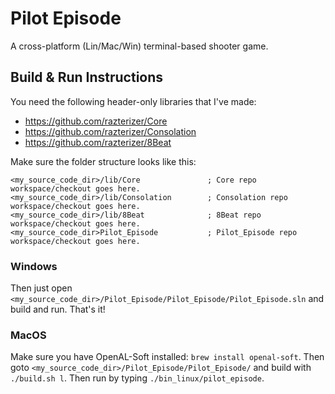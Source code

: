 # Pilot Episode
A cross-platform (Lin/Mac/Win) terminal-based shooter game.

## Build & Run Instructions

You need the following header-only libraries that I've made:
* https://github.com/razterizer/Core
* https://github.com/razterizer/Consolation
* https://github.com/razterizer/8Beat

Make sure the folder structure looks like this:
```
<my_source_code_dir>/lib/Core               ; Core repo workspace/checkout goes here.
<my_source_code_dir>/lib/Consolation        ; Consolation repo workspace/checkout goes here.
<my_source_code_dir>/lib/8Beat              ; 8Beat repo workspace/checkout goes here.
<my_source_code_dir>Pilot_Episode           ; Pilot_Episode repo workspace/checkout goes here.
```
### Windows

Then just open `<my_source_code_dir>/Pilot_Episode/Pilot_Episode/Pilot_Episode.sln` and build and run. That's it!

### MacOS

Make sure you have OpenAL-Soft installed: `brew install openal-soft`.
Then goto `<my_source_code_dir>/Pilot_Episode/Pilot_Episode/` and build with `./build.sh l`.
Then run by typing `./bin_linux/pilot_episode`.

